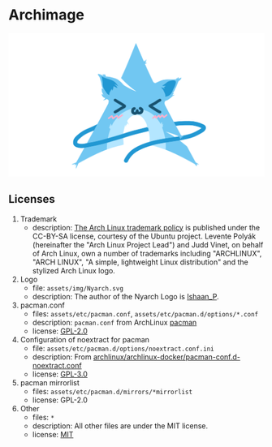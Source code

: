 # Archimage

![NyaArch](assets/img/Nyarch.svg)

## Licenses

1. Trademark
    - description: [The Arch Linux trademark policy](https://terms.archlinux.org/docs/trademark-policy/) is published under the CC-BY-SA license, courtesy of the Ubuntu project.
    Levente Polyák (hereinafter the "Arch Linux Project Lead") and Judd Vinet, on behalf of Arch Linux, own a number of trademarks including "ARCHLINUX", "ARCH LINUX", "A simple, lightweight Linux distribution" and the stylized Arch Linux logo.
2. Logo
    - file: `assets/img/Nyarch.svg`
    - description: The author of the Nyarch Logo is [Ishaan_P](https://www.reddit.com/r/linuxmasterrace/comments/lxfg9j/someone_posted_uwuntu_so_i_made_nyarch/).
3. pacman.conf
    - files: `assets/etc/pacman.conf`, `assets/etc/pacman.d/options/*.conf`
    - description:  `pacman.conf` from ArchLinux [pacman](https://gitlab.archlinux.org/pacman/pacman/-/blob/master/etc/pacman.conf.in?ref_type=heads)
    - license: [GPL-2.0](https://gitlab.archlinux.org/pacman/pacman/-/raw/master/COPYING?ref_type=heads)
4. Configuration of noextract for pacman
    - file: `assets/etc/pacman.d/options/noextract.conf.ini`
    - description: From [archlinux/archlinux-docker/pacman-conf.d-noextract.conf](https://gitlab.archlinux.org/archlinux/archlinux-docker/-/blob/master/pacman-conf.d-noextract.conf?ref_type=heads)
    - license: [GPL-3.0](https://gitlab.archlinux.org/archlinux/archlinux-docker/-/raw/master/LICENSE?ref_type=heads)
5. pacman mirrorlist
    - files: `assets/etc/pacman.d/mirrors/*mirrorlist`
    - license: GPL-2.0
6. Other
    - files: `*`
    - description: All other files are under the MIT license.
    - license: [MIT](./LICENSE)
